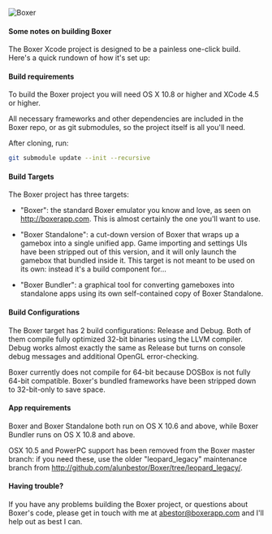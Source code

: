 ![Boxer](http://boxerapp.com/static/images/gloves_96.png)

#### Some notes on building Boxer

The Boxer Xcode project is designed to be a painless one-click build. Here's a quick rundown of how it's set up:

#### Build requirements

To build the Boxer project you will need OS X 10.8 or higher and XCode 4.5 or higher.

All necessary frameworks and other dependencies are included in the Boxer repo, or as git submodules, so the project itself is all you'll need.

After cloning, run:

```bash
git submodule update --init --recursive
```

#### Build Targets

The Boxer project has three targets:

- "Boxer": the standard Boxer emulator you know and love, as seen on http://boxerapp.com. This is almost certainly the one you'll want to use.

- "Boxer Standalone": a cut-down version of Boxer that wraps up a gamebox into a single unified app. Game importing and settings UIs have been stripped out of this version, and it will only launch the gamebox that bundled inside it. This target is not meant to be used on its own: instead it's a build component for…

- "Boxer Bundler": a graphical tool for converting gameboxes into standalone apps using its own self-contained copy of Boxer Standalone.

#### Build Configurations

The Boxer target has 2 build configurations: Release and Debug. Both of them compile fully optimized 32-bit binaries using the LLVM compiler. Debug works almost exactly the same as Release but turns on console debug messages and additional OpenGL error-checking.

Boxer currently does not compile for 64-bit because DOSBox is not fully 64-bit compatible. Boxer's bundled frameworks have been stripped down to 32-bit-only to save space.

#### App requirements

Boxer and Boxer Standalone both run on OS X 10.6 and above, while Boxer Bundler runs on OS X 10.8 and above.

OSX 10.5 and PowerPC support has been removed from the Boxer master branch: if you need these, use the older "leopard_legacy" maintenance branch from http://github.com/alunbestor/Boxer/tree/leopard_legacy/.

#### Having trouble?

If you have any problems building the Boxer project, or questions about Boxer's code, please get in touch with me at abestor@boxerapp.com and I'll help out as best I can.
